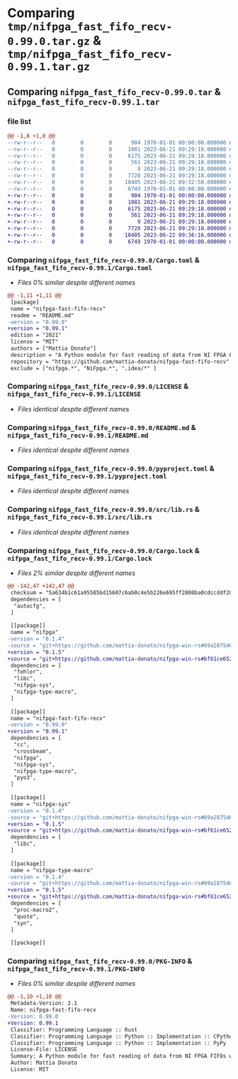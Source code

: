 # Comparing `tmp/nifpga_fast_fifo_recv-0.99.0.tar.gz` & `tmp/nifpga_fast_fifo_recv-0.99.1.tar.gz`

## Comparing `nifpga_fast_fifo_recv-0.99.0.tar` & `nifpga_fast_fifo_recv-0.99.1.tar`

### file list

```diff
@@ -1,8 +1,8 @@
--rw-r--r--   0        0        0      904 1970-01-01 00:00:00.000000 nifpga_fast_fifo_recv-0.99.0/Cargo.toml
--rw-r--r--   0        0        0     1081 2023-06-21 09:29:18.000000 nifpga_fast_fifo_recv-0.99.0/LICENSE
--rw-r--r--   0        0        0     6175 2023-06-21 09:29:18.000000 nifpga_fast_fifo_recv-0.99.0/README.md
--rw-r--r--   0        0        0      561 2023-06-21 09:29:18.000000 nifpga_fast_fifo_recv-0.99.0/pyproject.toml
--rw-r--r--   0        0        0        9 2023-06-21 09:29:18.000000 nifpga_fast_fifo_recv-0.99.0/requirements.txt
--rw-r--r--   0        0        0     7728 2023-06-21 09:29:18.000000 nifpga_fast_fifo_recv-0.99.0/src/lib.rs
--rw-r--r--   0        0        0    10405 2023-06-21 09:32:50.000000 nifpga_fast_fifo_recv-0.99.0/Cargo.lock
--rw-r--r--   0        0        0     6749 1970-01-01 00:00:00.000000 nifpga_fast_fifo_recv-0.99.0/PKG-INFO
+-rw-r--r--   0        0        0      904 1970-01-01 00:00:00.000000 nifpga_fast_fifo_recv-0.99.1/Cargo.toml
+-rw-r--r--   0        0        0     1081 2023-06-21 09:29:18.000000 nifpga_fast_fifo_recv-0.99.1/LICENSE
+-rw-r--r--   0        0        0     6175 2023-06-21 09:29:18.000000 nifpga_fast_fifo_recv-0.99.1/README.md
+-rw-r--r--   0        0        0      561 2023-06-21 09:29:18.000000 nifpga_fast_fifo_recv-0.99.1/pyproject.toml
+-rw-r--r--   0        0        0        9 2023-06-21 09:29:18.000000 nifpga_fast_fifo_recv-0.99.1/requirements.txt
+-rw-r--r--   0        0        0     7728 2023-06-21 09:29:18.000000 nifpga_fast_fifo_recv-0.99.1/src/lib.rs
+-rw-r--r--   0        0        0    10405 2023-06-22 09:36:16.000000 nifpga_fast_fifo_recv-0.99.1/Cargo.lock
+-rw-r--r--   0        0        0     6749 1970-01-01 00:00:00.000000 nifpga_fast_fifo_recv-0.99.1/PKG-INFO
```

### Comparing `nifpga_fast_fifo_recv-0.99.0/Cargo.toml` & `nifpga_fast_fifo_recv-0.99.1/Cargo.toml`

 * *Files 0% similar despite different names*

```diff
@@ -1,11 +1,11 @@
 [package]
 name = "nifpga-fast-fifo-recv"
 readme = "README.md"
-version = "0.99.0"
+version = "0.99.1"
 edition = "2021"
 license = "MIT"
 authors = ["Mattia Donato"]
 description = "A Python module for fast reading of data from NI FPGA FIFOs with a separate thread."
 repository = "https://github.com/mattia-donato/nifpga-fast-fifo-recv"
 exclude = ["nifpga.*", "NiFpga.*", ".idea/*" ]
```

### Comparing `nifpga_fast_fifo_recv-0.99.0/LICENSE` & `nifpga_fast_fifo_recv-0.99.1/LICENSE`

 * *Files identical despite different names*

### Comparing `nifpga_fast_fifo_recv-0.99.0/README.md` & `nifpga_fast_fifo_recv-0.99.1/README.md`

 * *Files identical despite different names*

### Comparing `nifpga_fast_fifo_recv-0.99.0/pyproject.toml` & `nifpga_fast_fifo_recv-0.99.1/pyproject.toml`

 * *Files identical despite different names*

### Comparing `nifpga_fast_fifo_recv-0.99.0/src/lib.rs` & `nifpga_fast_fifo_recv-0.99.1/src/lib.rs`

 * *Files identical despite different names*

### Comparing `nifpga_fast_fifo_recv-0.99.0/Cargo.lock` & `nifpga_fast_fifo_recv-0.99.1/Cargo.lock`

 * *Files 2% similar despite different names*

```diff
@@ -142,47 +142,47 @@
 checksum = "5a634b1c61a95585bd15607c6ab0c4e5b226e695ff2800ba0cdccddf208c406c"
 dependencies = [
  "autocfg",
 ]
 
 [[package]]
 name = "nifpga"
-version = "0.1.4"
-source = "git+https://github.com/mattia-donato/nifpga-win-rs#69a287546b93de3fb9df182886a1631b4cc7adb4"
+version = "0.1.5"
+source = "git+https://github.com/mattia-donato/nifpga-win-rs#bf61ce6523a4f5fa29580788675b7016a4d9f99f"
 dependencies = [
  "fehler",
  "libc",
  "nifpga-sys",
  "nifpga-type-macro",
 ]
 
 [[package]]
 name = "nifpga-fast-fifo-recv"
-version = "0.99.0"
+version = "0.99.1"
 dependencies = [
  "cc",
  "crossbeam",
  "nifpga",
  "nifpga-sys",
  "nifpga-type-macro",
  "pyo3",
 ]
 
 [[package]]
 name = "nifpga-sys"
-version = "0.1.4"
-source = "git+https://github.com/mattia-donato/nifpga-win-rs#69a287546b93de3fb9df182886a1631b4cc7adb4"
+version = "0.1.5"
+source = "git+https://github.com/mattia-donato/nifpga-win-rs#bf61ce6523a4f5fa29580788675b7016a4d9f99f"
 dependencies = [
  "libc",
 ]
 
 [[package]]
 name = "nifpga-type-macro"
-version = "0.1.4"
-source = "git+https://github.com/mattia-donato/nifpga-win-rs#69a287546b93de3fb9df182886a1631b4cc7adb4"
+version = "0.1.5"
+source = "git+https://github.com/mattia-donato/nifpga-win-rs#bf61ce6523a4f5fa29580788675b7016a4d9f99f"
 dependencies = [
  "proc-macro2",
  "quote",
  "syn",
 ]
 
 [[package]]
```

### Comparing `nifpga_fast_fifo_recv-0.99.0/PKG-INFO` & `nifpga_fast_fifo_recv-0.99.1/PKG-INFO`

 * *Files 0% similar despite different names*

```diff
@@ -1,10 +1,10 @@
 Metadata-Version: 2.1
 Name: nifpga-fast-fifo-recv
-Version: 0.99.0
+Version: 0.99.1
 Classifier: Programming Language :: Rust
 Classifier: Programming Language :: Python :: Implementation :: CPython
 Classifier: Programming Language :: Python :: Implementation :: PyPy
 License-File: LICENSE
 Summary: A Python module for fast reading of data from NI FPGA FIFOs with a separate thread.
 Author: Mattia Donato
 License: MIT
```

